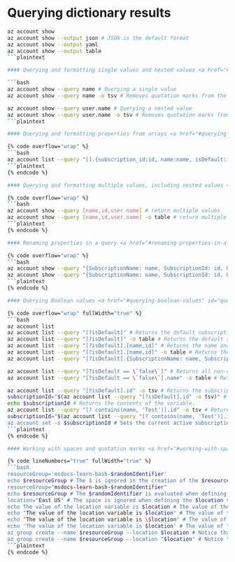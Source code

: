 # Querying dictionary results

```bash
az account show
az account show --output json # JSON is the default format
az account show --output yaml
az account show --output table
```plaintext

#### Querying and formatting single values and nested values <a href="#querying-and-formatting-single-values-and-nested-values" id="querying-and-formatting-single-values-and-nested-values"></a>

```bash
az account show --query name # Querying a single value
az account show --query name -o tsv # Removes quotation marks from the output

az account show --query user.name # Querying a nested value
az account show --query user.name -o tsv # Removes quotation marks from the output
```plaintext

#### Querying and formatting properties from arrays <a href="#querying-and-formatting-properties-from-arrays" id="querying-and-formatting-properties-from-arrays"></a>

{% code overflow="wrap" %}
```bash
az account list --query "[].{subscription_id:id, name:name, isDefault:isDefault}" -o table
```plaintext
{% endcode %}

#### Querying and formatting multiple values, including nested values <a href="#querying-and-formatting-multiple-values-including-nested-values" id="querying-and-formatting-multiple-values-including-nested-values"></a>

{% code overflow="wrap" %}
```bash
az account show --query [name,id,user.name] # return multiple values
az account show --query [name,id,user.name] -o table # return multiple values as a table
```plaintext
{% endcode %}

#### Renaming properties in a query <a href="#renaming-properties-in-a-query" id="renaming-properties-in-a-query"></a>

{% code overflow="wrap" %}
```bash
az account show --query "{SubscriptionName: name, SubscriptionId: id, UserName: user.name}" # Rename the values returned
az account show --query "{SubscriptionName: name, SubscriptionId: id, UserName: user.name}" -o table # Rename the values returned in a table
```plaintext
{% endcode %}

#### Querying Boolean values <a href="#querying-boolean-values" id="querying-boolean-values"></a>

{% code overflow="wrap" fullWidth="true" %}
```bash
az account list
az account list --query "[?isDefault]" # Returns the default subscription
az account list --query "[?isDefault]" -o table # Returns the default subscription as a table
az account list --query "[?isDefault].[name,id]" # Returns the name and id of the default subscription
az account list --query "[?isDefault].[name,id]" -o table # Returns the name and id of the default subscription as a table
az account list --query "[?isDefault].{SubscriptionName: name, SubscriptionId: id}" -o table # Returns the name and id of the default subscription as a table with friendly names

az account list --query "[?isDefault == \`false\`]" # Returns all non-default subscriptions, if any
az account list --query "[?isDefault == \`false\`].name" -o table # Returns all non-default subscriptions, if any, as a table

az account list --query "[?isDefault].id" -o tsv # Returns the subscription id without quotation marks
subscriptionId="$(az account list --query "[?isDefault].id" -o tsv)" # Captures the subscription id as a variable.
echo $subscriptionId # Returns the contents of the variable.
az account list --query "[? contains(name, 'Test')].id" -o tsv # Returns the subscription id of a non-default subscription containing the substring 'Test'
subscriptionId="$(az account list --query "[? contains(name, 'Test')].id" -o tsv) # Captures the subscription id as a variable. 
az account set -s $subscriptionId # Sets the current active subscription
```plaintext
{% endcode %}

#### Working with spaces and quotation marks <a href="#working-with-spaces-and-quotation-marks" id="working-with-spaces-and-quotation-marks"></a>

{% code lineNumbers="true" fullWidth="true" %}
```bash
resourceGroup='msdocs-learn-bash-$randomIdentifier'
echo $resourceGroup # The $ is ignored in the creation of the $resourceGroup variable
resourceGroup="msdocs-learn-bash-$randomIdentifier"
echo $resourceGroup # The $randomIdentifier is evaluated when defining the $resourceGroup variable
location="East US" # The space is ignored when defining the $location variable
echo The value of the location variable is $location # The value of the $location variable is evaluated
echo "The value of the location variable is $location" # The value of the $location variable is evaluated
echo "The value of the location variable is \$location" # The value of the $location variable is not evaluated
echo 'The value of the location variable is $location' # The value of the $location variable is not evaluated
az group create --name $resourceGroup --location $location # Notice that the space in the $location variable is not ignored and the command fails as it treats the value after the space as a new command 
az group create --name $resourceGroup --location "$location" # Notice that the space in the $location variable is ignored and the location argument accepts the entire string as the value
```plaintext
{% endcode %}


